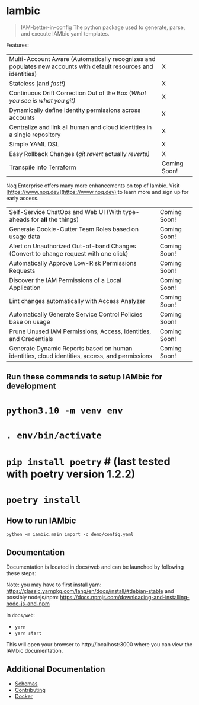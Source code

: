 # Iambic


> IAM-better-in-config
> The python package used to generate, parse, and execute IAMbic yaml templates.

Features:

|                                                                                                                               |                     |
| ----------------------------------------------------------------------------------------------------------------------------- | ------------------- |
| Multi-Account Aware (Automatically recognizes and populates new accounts with default resources and identities) | X                   |
| Stateless (and *fast!*)                                                                                                      | X                   |
| Continuous Drift Correction Out of the Box (*What you see is what you git)*                                          | X                   |
| Dynamically define identity permissions across accounts                                                                | X                   |
| Centralize and link all human and cloud identities in a single repository                                              | X                   |
| Simple YAML DSL                                                                  | X                   |
| Easy Rollback Changes (*git revert* actually *reverts)*                                                           | X                   |
| Transpile into Terraform                                                                                                      | Coming Soon! |

Noq Enterprise offers many more enhancements on top of Iambic. Visit [https://www.noq.dev](https://www.noq.dev) to learn more and sign up for early access.

|                                                                                                               |                     |
| ------------------------------------------------------------------------------------------------------------- | ------------------- |
| Self-Service ChatOps and Web UI (With type-aheads for **all** the things)                        | Coming Soon! |
| Generate Cookie-Cutter Team Roles based on usage data                                                  | Coming Soon! |
| Alert on Unauthorized Out-of-band Changes (Convert to change request with one click)                   | Coming Soon! |
| Automatically Approve Low-Risk Permissions Requests                                                    | Coming Soon! |
| Discover the IAM Permissions of a Local Application                                                    | Coming Soon! |
| Lint changes automatically with Access Analyzer                                                        | Coming Soon! |
| Automatically Generate Service Control Policies base on usage                                          | Coming Soon! |
| Prune Unused IAM Permissions, Access, Identities, and Credentials                                      | Coming Soon! |
| Generate Dynamic Reports based on human identities, cloud identities, access, and permissions | Coming Soon! |

## Run these commands to setup IAMbic for development <!-- are these lines meant to be commented out? Otherwise they're all H1 headlines -->

# `python3.10 -m venv env`

# `. env/bin/activate`

# `pip install poetry` # (last tested with poetry version 1.2.2)

# `poetry install`

## How to run IAMbic

`python -m iambic.main import -c demo/config.yaml`

## Documentation

Documentation is located in docs/web and can be launched by following these steps:

Note: you may have to first install yarn: https://classic.yarnpkg.com/lang/en/docs/install/#debian-stable and possibly nodejs/npm: https://docs.npmjs.com/downloading-and-installing-node-js-and-npm

In `docs/web`:

* `yarn`
* `yarn start`

This will open your browser to http://localhost:3000 where you can view the IAMbic documentation.

## Additional Documentation

* [Schemas](docs/SCHEMA.md)
* [Contributing](docs/CONTRIBUTING.md)
* [Docker](docs/DOCKER.md)

